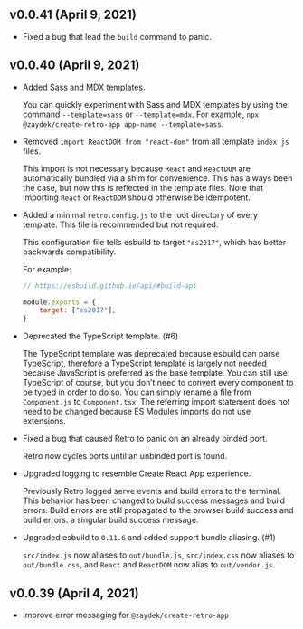 ## v0.0.41 (April 9, 2021)

- Fixed a bug that lead the `build` command to panic.

## v0.0.40 (April 9, 2021)

- Added Sass and MDX templates.

	You can quickly experiment with Sass and MDX templates by using the command `--template=sass` or `--template=mdx`. For example, `npx @zaydek/create-retro-app app-name --template=sass`.

- Removed `import ReactDOM from "react-dom"` from all template `index.js` files.

	This import is not necessary because `React` and `ReactDOM` are automatically bundled via a shim for convenience. This has always been the case, but now this is reflected in the template files. Note that importing `React` or `ReactDOM` should otherwise be idempotent.

- Added a minimal `retro.config.js` to the root directory of every template. This file is recommended but not required.

	This configuration file tells esbuild to target `"es2017"`, which has better backwards compatibility.

	For example:

	```js
	// https://esbuild.github.io/api/#build-api

	module.exports = {
		target: ["es2017"],
	}
	```

- Deprecated the TypeScript template. (#6)

	The TypeScript template was deprecated because esbuild can parse TypeScript, therefore a TypeScript template is largely not needed because JavaScript is preferred as the base template. You can still use TypeScript of course, but you don’t need to convert every component to be typed in order to do so. You can simply rename a file from `Component.js` to `Component.tsx`. The referring import statement does not need to be changed because ES Modules imports do not use extensions.

- Fixed a bug that caused Retro to panic on an already binded port.

	Retro now cycles ports until an unbinded port is found.

- Upgraded logging to resemble Create React App experience.

	Previously Retro logged serve events and build errors to the terminal. This behavior has been changed to build success messages and build errors. Build errors are still propagated to the browser build success and build errors. a singular build success message.

- Upgraded esbuild to `0.11.6` and added support bundle aliasing. (#1)

	`src/index.js` now aliases to `out/bundle.js`, `src/index.css` now aliases to `out/bundle.css`, and `React` and `ReactDOM` now alias to `out/vendor.js`.

## v0.0.39 (April 4, 2021)

- Improve error messaging for `@zaydek/create-retro-app`
